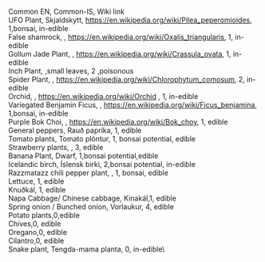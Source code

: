 Common EN, Common-IS, Wiki link \
UFO Plant, Skjaldskytt, <https://en.wikipedia.org/wiki/Pilea_peperomioides>, 1,bonsai, in-edible \
False shamrock, , <https://en.wikipedia.org/wiki/Oxalis_triangularis>, 1, in-edible \
Gollum Jade Plant, , <https://en.wikipedia.org/wiki/Crassula_ovata>, 1, in-edible \
Inch Plant, ,small leaves, 2 ,poisonous \
Spider Plant, , <https://en.wikipedia.org/wiki/Chlorophytum_comosum>, 2, in-edible \
Orchid, , <https://en.wikipedia.org/wiki/Orchid> , 1, in-edible\
Variegated Benjamin Ficus, , <https://en.wikipedia.org/wiki/Ficus_benjamina>, 1,bonsai, in-edible \
Purple Bok Choi, , <https://en.wikipedia.org/wiki/Bok_choy>, 1, edible \
General peppers, Rauð papríka, 1, edible\
Tomato plants, Tomato plöntur, 1, bonsai potential, edible\
Strawberry plants, , 3, edible \
Banana Plant, Dwarf, 1,bonsai potential,edible \
Icelandic birch, Íslensk birki, 2,bonsai potential, in-edible \
Razzmatazz chili pepper plant, , 1, bonsai, edible\
Lettuce, 1, edible \
Knuðkál, 1, edible \
Napa Cabbage/ Chinese cabbage, Kinakál,1, edible\
Spring onion / Bunched onion, Vorlaukur, 4, edible\
Potato plants,0,edible \
Chives,0, edible \
Oregano,0, edible \
Cilantro,0, edible \
Snake plant, Tengda-mama planta, 0, in-edible\
